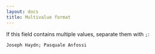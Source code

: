 ```yaml
---
layout: docs
title: Multivalue format
---
```

If this field contains multiple values, separate them with `;`:

```
Joseph Haydn; Pasquale Anfossi
```